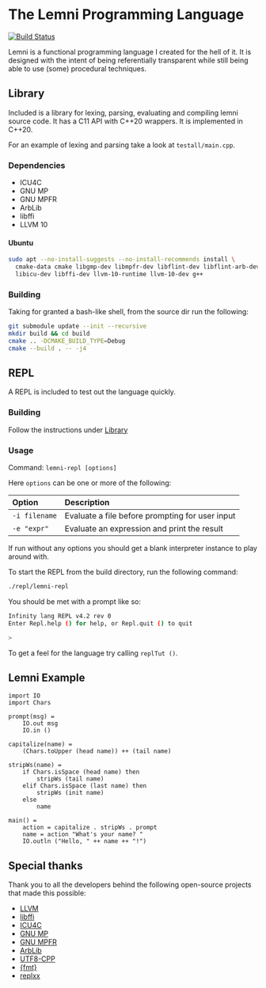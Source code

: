 # The Lemni Programming Language

[![Build Status](https://travis-ci.org/RamblingMadMan/lemni.svg?branch=master)](https://travis-ci.org/RamblingMadMan/lemni)

Lemni is a functional programming language I created for the hell of it. It is designed with the intent of being referentially transparent while still being able to use (some) procedural techniques.

## Library

Included is a library for lexing, parsing, evaluating and compiling lemni source code. It has a C11 API with C++20 wrappers. It is implemented in C++20.

For an example of lexing and parsing take a look at `testall/main.cpp`.

### Dependencies

- ICU4C
- GNU MP
- GNU MPFR
- ArbLib
- libffi
- LLVM 10

#### Ubuntu

```bash
sudo apt --no-install-suggests --no-install-recommends install \
  cmake-data cmake libgmp-dev libmpfr-dev libflint-dev libflint-arb-dev \
  libicu-dev libffi-dev llvm-10-runtime llvm-10-dev g++
```

### Building

Taking for granted a bash-like shell, from the source dir run the following:

```bash
git submodule update --init --recursive
mkdir build && cd build
cmake .. -DCMAKE_BUILD_TYPE=Debug
cmake --build . -- -j4
```

## REPL

A REPL is included to test out the language quickly.

### Building

Follow the instructions under [Library](#Library)

### Usage

Command: `lemni-repl [options]`

Here `options` can be one or more of the following:

| Option | Description |
|:-------|:------------|
| `-i filename` | Evaluate a file before prompting for user input |
| `-e "expr"`   | Evaluate an expression and print the result     |

If run without any options you should get a blank interpreter instance to play around with.

To start the REPL from the build directory, run the following command:

```bash
./repl/lemni-repl
```

You should be met with a prompt like so:

```bash
Infinity lang REPL v4.2 rev 0
Enter Repl.help () for help, or Repl.quit () to quit

>
```

To get a feel for the language try calling `replTut ()`.

## Lemni Example

```
import IO
import Chars

prompt(msg) =
	IO.out msg
	IO.in ()

capitalize(name) =
	(Chars.toUpper (head name)) ++ (tail name)

stripWs(name) =
	if Chars.isSpace (head name) then
		stripWs (tail name)
	elif Chars.isSpace (last name) then
		stripWs (init name)
	else
		name

main() =
	action = capitalize . stripWs . prompt
	name = action "What's your name? "
	IO.outln ("Hello, " ++ name ++ "!")
``` 

## Special thanks

Thank you to all the developers behind the following open-source projects that made this possible:

- [LLVM](https://llvm.org/)
- [libffi](https://sourceware.org/libffi/)
- [ICU4C](http://site.icu-project.org/)
- [GNU MP](https://gmplib.org/)
- [GNU MPFR](https://www.mpfr.org/)
- [ArbLib](http://arblib.org/)
- [UTF8-CPP](https://github.com/nemtrif/utfcpp)
- [{fmt}](https://fmt.dev/)
- [replxx](https://github.com/AmokHuginnsson/replxx)
